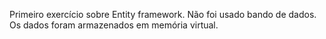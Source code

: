 Primeiro exercício sobre Entity framework.
Não foi usado bando de dados.
Os dados foram armazenados em memória virtual.